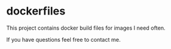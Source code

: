 # dockerfiles
This project contains docker build files for images I need often.

If you have questions feel free to contact me.
